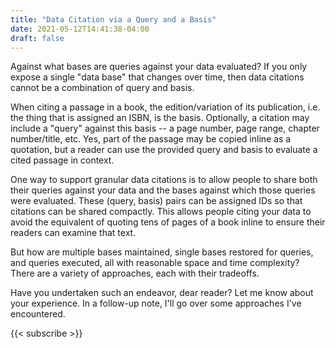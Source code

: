 ```yaml
---
title: "Data Citation via a Query and a Basis"
date: 2021-05-12T14:41:38-04:00
draft: false
---
```


Against what bases are queries against your data evaluated? If you only expose a single "data base"
that changes over time, then data citations cannot be a combination of query and basis.

When citing a passage in a book, the edition/variation of its publication, i.e. the thing that is
assigned an ISBN, is the basis. Optionally, a citation may include a "query" against this basis -- a
page number, page range, chapter number/title, etc. Yes, part of the passage may be copied inline as
a quotation, but a reader can use the provided query and basis to evaluate a cited passage in
context.

One way to support granular data citations is to allow people to share both their queries against
your data and the bases against which those queries were evaluated. These (query, basis) pairs can
be assigned IDs so that citations can be shared compactly. This allows people citing your data to
avoid the equivalent of quoting tens of pages of a book inline to ensure their readers can examine
that text.

But how are multiple bases maintained, single bases restored for queries, and queries executed, all
with reasonable space and time complexity? There are a variety of approaches, each with their
tradeoffs.

Have you undertaken such an endeavor, dear reader? Let me know about your experience.
In a follow-up note, I'll go over some approaches I've encountered.

{{< subscribe >}}
